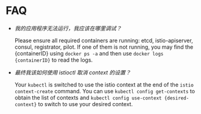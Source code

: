 # FAQ

* _我的应用程序无法运行，我应该在哪里调试？_

  Please ensure all required containers are running: etcd, istio-apiserver, consul, registrator, pilot.  If one of them is not running, you may find the {containerID} using `docker ps -a` and then use `docker logs {containerID}` to read the logs.   

* _最终我该如何使用 istioctl 取消 context 的设置？_

  Your ```kubectl``` is switched to use the istio context at the end of the `istio context-create` command.  You can use ```kubectl config get-contexts``` to obtain the list of contexts and ```kubectl config use-context {desired-context}``` to switch to use your desired context.
